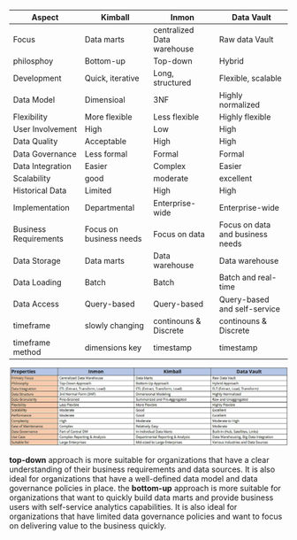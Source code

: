 | Aspect | Kimball | Inmon | Data Vault |
| --- | --- | --- | --- |
| Focus | Data marts | centralized Data warehouse | Raw data Vault |
| philosphoy | Bottom-up | Top-down | Hybrid |
| Development | Quick, iterative | Long, structured | Flexible, scalable |
| Data Model | Dimensioal | 3NF | Highly normalized |
| Flexibility | More flexible | Less flexible | Highly flexible |
| User Involvement | High | Low | High |
| Data Quality | Acceptable | High | High |
| Data Governance | Less formal | Formal | Formal |
| Data Integration | Easier | Complex | Easier |
| Scalability | good | moderate | excellent |
| Historical Data | Limited | High | High |
| Implementation | Departmental | Enterprise-wide | Enterprise-wide |
| Business Requirements | Focus on business needs | Focus on data | Focus on data and business needs |
| Data Storage | Data marts | Data warehouse | Data warehouse |
| Data Loading | Batch | Batch | Batch and real-time |
| Data Access | Query-based | Query-based | Query-based and self-service |
|timeframe| slowly changing | continouns & Discrete | continouns & Discrete |
|timeframe method | dimensions key | timestamp | timestamp |


![alt text](media/compare_dwh_architectures.png)

**top-down** approach is more suitable for organizations that have a clear understanding of their business requirements and data sources. It is also ideal for organizations that have a well-defined data model and data governance policies in place. 
the **bottom-up** approach is more suitable for organizations that want to quickly build data marts and provide business users with self-service analytics capabilities. It is also ideal for organizations that have limited data governance policies and want to focus on delivering value to the business quickly.